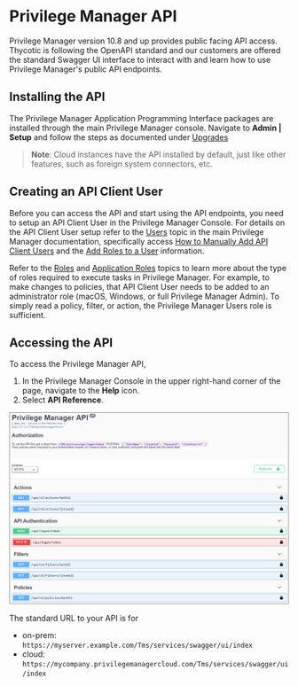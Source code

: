 [title]: # (Privilege Manager API)
[tags]: # (api)
[priority]: # (1)
# Privilege Manager API

Privilege Manager version 10.8 and up provides public facing API access. Thycotic is following the OpenAPI standard and our customers are offered the standard Swagger UI interface to interact with and learn how to use Privilege Manager's public API endpoints.

## Installing the API

The Privilege Manager Application Programming Interface packages are installed through the main Privilege Manager console. Navigate to __Admin | Setup__ and follow the steps as documented under [Upgrades](https://docs.thycotic.com/privman/11.0.0/install/upgrades/index.md)

>**Note**: Cloud instances have the API installed by default, just like other features, such as foreign system connectors, etc.

## Creating an API Client User

Before you can access the API and start using the API endpoints, you need to setup an API Client User in the Privilege Manager Console. For details on the API Client User setup refer to the [Users](https://docs.thycotic.com/privman/11.1.0/admin/users) topic in the main Privilege Manager documentation, specifically access [How to Manually Add API Client Users](https://docs.thycotic.com/privman/11.1.0/admin/users/index.md#how_to_manually_add_api_client_users) and the [Add Roles to a User](https://docs.thycotic.com/privman/11.1.0/admin/users/index.md#add_roles_to_a_user) information.

Refer to the [Roles](https://docs.thycotic.com/privman/11.1.0/admin/roles) and [Application Roles](https://docs.thycotic.com/privman/11.1.0/admin/roles/app-roles.md) topics to learn more about the type of roles required to execute tasks in Privilege Manager. For example, to make changes to policies, that API Client User needs to be added to an administrator role (macOS, Windows, or full Privilege Manager Admin). To simply read a policy, filter, or action, the Privilege Manager Users role is sufficient.

## Accessing the API

To access the Privilege Manager API,

1. In the Privilege Manager Console in the upper right-hand corner of the page, navigate to the __Help__ icon.
1. Select __API Reference__.

![api reference](images/api-landing.png "API Reference landing page")

The standard URL to your API is for

* on-prem: `https://myserver.example.com/Tms/services/swagger/ui/index`
* cloud: `https://mycompany.privilegemanagercloud.com/Tms/services/swagger/ui/index`
